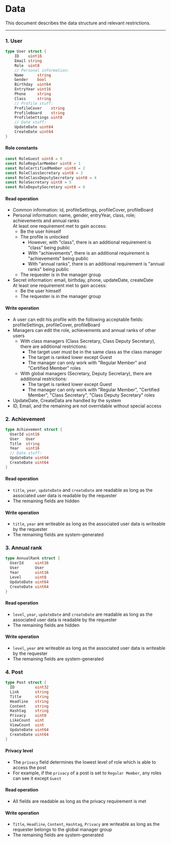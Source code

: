 # Data

This document describes the data structure and relevant restrictions.

---

### 1. User
```go
type User struct {
    ID    uint16
    Email string
    Role  uint8
    // Personal information:
    Name      string
    Gender    bool
    Birthday  uint64
    EntryYear uint16
    Phone     string
    Class     string
    // Profile stuff:
    ProfileCover    string
    ProfileBoard    string
    ProfileSettings uint8
    // Date stuff:
    UpdateDate uint64
    CreateDate uint64
}
```

#### Role constants
```go
const RoleGuest uint8 = 0
const RoleRegularMember uint8 = 1
const RoleCertifiedMember uint8 = 2
const RoleClassSecretary uint8 = 3
const RoleClassDeputySecretary uint8 = 4
const RoleSecretary uint8 = 5
const RoleDeputySecretary uint8 = 6
```

#### Read operation
- Common information: id, profileSettings, profileCover, profileBoard
- Personal information: name, gender, entryYear, class, role; achievements and annual ranks
  <br>At least one requirement met to gain access:
  + Be the user himself
  + The profile is unlocked
    + However, with "class", there is an additional requirement is "class" being public
    + With "achievements", there is an additional requirement is "achievements" being public
    + With "annual ranks", there is an additional requirement is "annual ranks" being public
  + The requester is in the manager group
- Secret information: email, birthday, phone, updateDate, createDate
  <br>At least one requirement met to gain access:
  + Be the user himself
  + The requester is in the manager group

#### Write operation
- A user can edit his profile with the following acceptable fields: profileSettings, profileCover, profileBoard
- Managers can edit the role, achievements and annual ranks of other users
  + With class managers (Class Secretary, Class Deputy Secretary), there are additional restrictions:
    + The target user must be in the same class as the class manager
    + The target is ranked lower except Guest
    + The manager can only work with "Regular Member" and "Certified Member" roles
  + With global managers (Secretary, Deputy Secretary), there are additional restrictions:
    + The target is ranked lower except Guest
    + The manager can only work with "Regular Member", "Certified Member", "Class Secretary", "Class Deputy Secretary" roles
- UpdateDate, CreateData are handled by the system
- ID, Email, and the remaining are not overridable without special access

### 2. Achievement
```go
type Achievement struct {
  UserId uint16
  User   User
  Title  string
  Year   uint16
  // Date stuff:
  UpdateDate uint64
  CreateDate uint64
}
```

#### Read operation
- `title`, `year`, `updateDate` and `createDate` are readable as long as the associated user data is readable by the requester
- The remaining fields are hidden

#### Write operation
- `title`, `year` are writeable as long as the associated user data is writeable by the requester
- The remaining fields are system-generated

### 3. Annual rank
```go
type AnnualRank struct {
  UserId     uint16
  User       User
  Year       uint16
  Level      uint8
  UpdateDate uint64
  CreateDate uint64
}
```

#### Read operation
- `level`, `year`, `updateDate` and `createDate` are readable as long as the associated user data is readable by the requester
- The remaining fields are hidden

#### Write operation
- `level`, `year` are writeable as long as the associated user data is writeable by the requester
- The remaining fields are system-generated

### 4. Post
```go
type Post struct {
  ID         uint32
  Link       string
  Title      string
  Headline   string
  Content    string
  Hashtag    string
  Privacy    uint8
  LikeCount  uint
  ViewCount  uint
  UpdateDate uint64
  CreateDate uint64
}
```

#### Privacy level
- The `privacy` field determines the lowest level of role which is able to access the post
- For example, if the `privacy` of a post is set to `Regular Member`, any roles can see it except `Guest`

#### Read operation
- All fields are readable as long as the privacy requirement is met

#### Write operation
- `Title`, `Headline`, `Content`, `Hashtag`, `Privacy` are writeable as long as the requester belongs to the global manager group
- The remaining fields are system-generated

